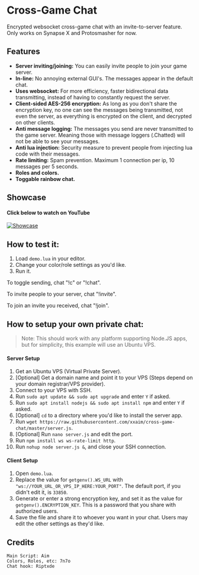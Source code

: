 # Cross-Game Chat
Encrypted websocket cross-game chat with an invite-to-server feature. Only works on Synapse X and Protosmasher for now.

## Features
- **Server inviting/joining:** You can easily invite people to join your game server.
- **In-line:** No annoying external GUI's. The messages appear in the default chat.
- **Uses websocket:** For more efficiency, faster bidirectional data transmitting, instead of having to constantly request the server.
- **Client-sided AES-256 encryption:** As long as you don't share the encryption key, no one can see the messages being transmitted, not even the server, as everything is encrypted on the client, and decrypted on other clients.
- **Anti message logging:** The messages you send are never transmitted to the game server. Meaning those with message loggers (.Chatted) will not be able to see your messages.
- **Anti lua injection:** Security measure to prevent people from injecting lua code with their messages.
- **Rate limiting:** Spam prevention. Maximum 1 connection per ip, 10 messages per 5 seconds.
- **Roles and colors.**
- **Toggable rainbow chat.**

## Showcase
#### Click below to watch on YouTube
[![Showcase](https://i.imgur.com/bWxjAZz.png)](https://www.youtube.com/watch?v=svyqZINPZ54 "Showcase")

## How to test it:
1. Load `demo.lua` in your editor.
2. Change your color/role settings as you'd like.
3. Run it.

To toggle sending, chat "!c" or "!chat".

To invite people to your server, chat "!invite".

To join an invite you received, chat "!join".

## How to setup your own private chat:
> Note: This should work with any platform supporting Node.JS apps, but for simplicity, this example will use an Ubuntu VPS.
#### Server Setup
1. Get an Ubuntu VPS (Virtual Private Server).
2. [Optional] Get a domain name and point it to your VPS (Steps depend on your domain registrar/VPS provider).
3. Connect to your VPS with SSH.
4. Run `sudo apt update && sudo apt upgrade` and enter `Y` if asked.
5. Run `sudo apt install nodejs && sudo apt install npm` and enter `Y` if asked.
6. [Optional] `cd` to a directory where you'd like to install the server app.
7. Run `wget https://raw.githubusercontent.com/xxaim/cross-game-chat/master/server.js`.
8. [Optional] Run `nano server.js` and edit the port.
9. Run `npm install ws ws-rate-limit http`.
10. Run `nohup node server.js &`, and close your SSH connection.
#### Client Setup
1. Open `demo.lua`.
2. Replace the value for `getgenv().WS_URL` with `"ws://YOUR_URL_OR_VPS_IP_HERE:YOUR_PORT"`. The default port, if you didn't edit it, is `33850`.
3. Generate or enter a strong encryption key, and set it as the value for `getgenv().ENCRYPTION_KEY`. This is a password that you share with authorized users.
4. Save the file and share it to whoever you want in your chat. Users may edit the other settings as they'd like.

## Credits
	Main Script: Aim
	Colors, Roles, etc: 7n7o
	Chat hook: Riptxde
